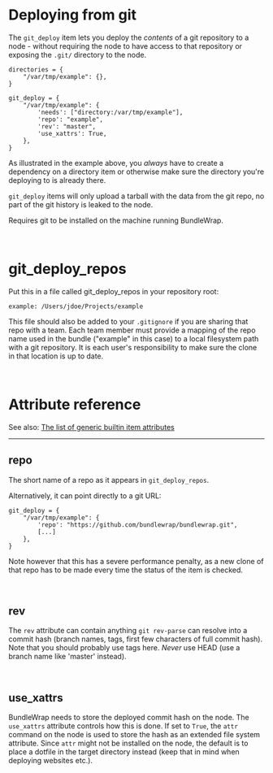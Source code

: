 # Deploying from git

The `git_deploy` item lets you deploy the *contents* of a git repository to a node - without requiring the node to have access to that repository or exposing the `.git/` directory to the node.

    directories = {
        "/var/tmp/example": {},
    }

    git_deploy = {
        "/var/tmp/example": {
            'needs': ["directory:/var/tmp/example"],
            'repo': "example",
            'rev': "master",
            'use_xattrs': True,
        },
    }

As illustrated in the example above, you *always* have to create a dependency on a directory item or otherwise make sure the directory you're deploying to is already there.

`git_deploy` items will only upload a tarball with the data from the git repo, no part of the git history is leaked to the node.

Requires git to be installed on the machine running BundleWrap.

<br>

# git_deploy_repos

Put this in a file called git_deploy_repos in your repository root:

    example: /Users/jdoe/Projects/example

This file should also be added to your `.gitignore` if you are sharing that repo with a team. Each team member must provide a mapping of the repo name used in the bundle ("example" in this case) to a local filesystem path with a git repository. It is each user's responsibility to make sure the clone in that location is up to date.

<br>

# Attribute reference

See also: [The list of generic builtin item attributes](../repo/items.py.md#builtin-item-attributes)

<hr>

## repo

The short name of a repo as it appears in `git_deploy_repos`.

Alternatively, it can point directly to a git URL:

    git_deploy = {
        "/var/tmp/example": {
            'repo': "https://github.com/bundlewrap/bundlewrap.git",
            [...]
        },
    }

Note however that this has a severe performance penalty, as a new clone of that repo has to be made every time the status of the item is checked.

<br>

## rev

The `rev` attribute can contain anything `git rev-parse` can resolve into a commit hash (branch names, tags, first few characters of full commit hash). Note that you should probably use tags here. *Never* use HEAD (use a branch name like 'master' instead).

<br>

## use_xattrs

BundleWrap needs to store the deployed commit hash on the node. The `use_xattrs` attribute controls how this is done. If set to `True`, the `attr` command on the node is used to store the hash as an extended file system attribute. Since `attr` might not be installed on the node, the default is to place a dotfile in the target directory instead (keep that in mind when deploying websites etc.).
